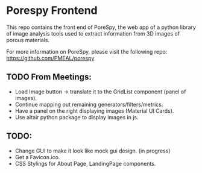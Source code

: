 # Porespy Frontend

This repo contains the front end of PoreSpy, the web app of a python library of image analysis tools used to extract information from 3D images of porous materials.

For more information on PoreSpy, please visit the following repo: https://github.com/PMEAL/porespy


## TODO From Meetings:

- Load Image button -> translate it to the GridList component (panel of images).
- Continue mapping out remaining generators/filters/metrics.
- Have a panel on the right displaying images (Material UI Cards).
- Use altair python package to display images in js.


## TODO:

- Change GUI to make it look like mock gui design. (in progress)
- Get a Favicon.ico.
- CSS Stylings for About Page, LandingPage components.
